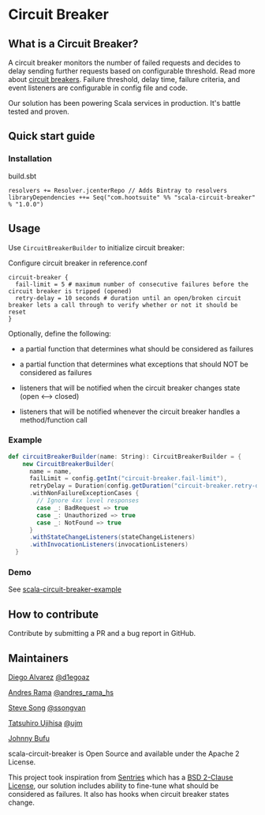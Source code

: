 # Circuit Breaker

## What is a Circuit Breaker?

A circuit breaker monitors the number of failed requests and decides to delay sending further requests
based on configurable threshold. Read more about [circuit breakers](http://martinfowler.com/bliki/CircuitBreaker.html).
Failure threshold, delay time, failure criteria, and event listeners are configurable in config file and code.

Our solution has been powering Scala services in production. It's battle tested and proven.

## Quick start guide

### Installation

build.sbt
```
resolvers += Resolver.jcenterRepo // Adds Bintray to resolvers
libraryDependencies ++= Seq("com.hootsuite" %% "scala-circuit-breaker" % "1.0.0")
```

## Usage

Use `CircuitBreakerBuilder` to initialize circuit breaker:

Configure circuit breaker in reference.conf

```
circuit-breaker {
  fail-limit = 5 # maximum number of consecutive failures before the circuit breaker is tripped (opened)
  retry-delay = 10 seconds # duration until an open/broken circuit breaker lets a call through to verify whether or not it should be reset
}
```

Optionally, define the following:

* a partial function that determines what should be considered as failures

* a partial function that determines what exceptions that should NOT be considered as failures

* listeners that will be notified when the circuit breaker changes state (open <--> closed)

* listeners that will be notified whenever the circuit breaker handles a method/function call

### Example

```scala
def circuitBreakerBuilder(name: String): CircuitBreakerBuilder = {
    new CircuitBreakerBuilder(
      name = name,
      failLimit = config.getInt("circuit-breaker.fail-limit"),
      retryDelay = Duration(config.getDuration("circuit-breaker.retry-delay", TimeUnit.SECONDS), TimeUnit.SECONDS))
      .withNonFailureExceptionCases {
        // Ignore 4xx level responses
        case _: BadRequest => true
        case _: Unauthorized => true
        case _: NotFound => true
      }
      .withStateChangeListeners(stateChangeListeners)
      .withInvocationListeners(invocationListeners)
  }
```

### Demo

See [scala-circuit-breaker-example](scala-circuit-breaker-example/)

## How to contribute

Contribute by submitting a PR and a bug report in GitHub.

## Maintainers

[Diego Alvarez](https://github.com/d1egoaz) [@d1egoaz](https://twitter.com/d1egoaz)

[Andres Rama](https://github.com/andresrama) [@andres_rama_hs](https://twitter.com/andres_rama_hs)

[Steve Song](https://github.com/ssong-van) [@ssongvan](https://twitter.com/ssongvan)

[Tatsuhiro Ujihisa](https://github.com/ujihisa) [@ujm](https://twitter.com/ujm)

[Johnny Bufu](https://github.com/jbufu)

scala-circuit-breaker is Open Source and available under the Apache 2 License.

This project took inspiration from [Sentries](https://github.com/erikvanoosten/sentries) which has a [BSD 2-Clause License](https://raw.githubusercontent.com/erikvanoosten/sentries/master/LICENSE), our solution includes ability to fine-tune what should be considered as failures. It also has hooks when circuit breaker states change.
